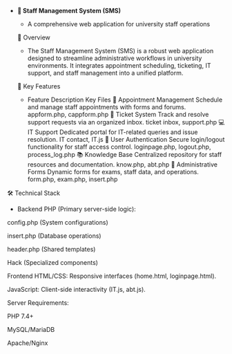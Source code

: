- **🏫 Staff Management System (SMS)**
   - A comprehensive web application for university staff operations
      
  🌟 Overview
  
  - The Staff Management System (SMS) is a robust web application designed to streamline administrative workflows in university environments.
   It integrates appointment scheduling, ticketing, IT support, and staff management into a unified platform.

  🔑 Key Features
  
  -  Feature	Description	Key Files
       📅 Appointment Management	Schedule and manage staff appointments with forms and forums.	appform.php, cappform.php
       🎫 Ticket System	Track and resolve support requests via an organized inbox.	ticket inbox, support.php
       💻 IT Support	Dedicated portal for IT-related queries and issue resolution.	IT contact, IT.js
       🔐 User Authentication	Secure login/logout functionality for staff access control.	loginpage.php, logout.php, process_log.php
       📚 Knowledge Base	Centralized repository for staff resources and documentation.	know.php, abt.php
       📝 Administrative Forms	Dynamic forms for exams, staff data, and operations.	form.php, exam.php, insert.php
     
 🛠️ Technical Stack
 
  - Backend
     PHP (Primary server-side logic):

config.php (System configurations)

insert.php (Database operations)

header.php (Shared templates)

Hack (Specialized components)

Frontend
HTML/CSS: Responsive interfaces (home.html, loginpage.html).

JavaScript: Client-side interactivity (IT.js, abt.js).

Server Requirements:

PHP 7.4+

MySQL/MariaDB

Apache/Nginx
